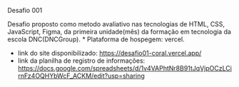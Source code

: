 Desafio 001

Desafio proposto como metodo avaliativo nas tecnologias de HTML, CSS, JavaScript, Figma, 
da primeira unidade(mês) da formação em tecnologia da escola DNC(DNCGroup).
        * Plataforma de hospegem: vercel.

- link do site disponibilizado: https://desafio01-coral.vercel.app/
- link da planilha de registro de informações: https://docs.google.com/spreadsheets/d/1v4VAPhtNr8B91tJqVjpOCzLCirnFz4OQHYbWcF_ACKM/edit?usp=sharing
